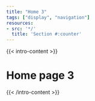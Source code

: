 ```yaml
---
title: "Home 3"
tags: ["display", "navigation"]
resources:
- src: '*/'
  title: 'Section #:counter'
---
```


{{< intro-content >}}
# Home page 3
{{< /intro-content >}}

